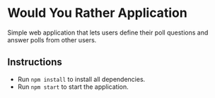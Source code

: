 # Would You Rather Application
Simple web application that lets users define their poll questions and answer polls from other users.

## Instructions
- Run `npm install` to install all dependencies.
- Run `npm start` to start the application.
